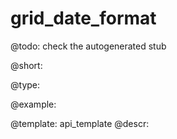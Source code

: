 grid_date_format
=============

@todo:
	check the autogenerated stub


@short:
	

@type:

@example:

@template:	api_template
@descr:


